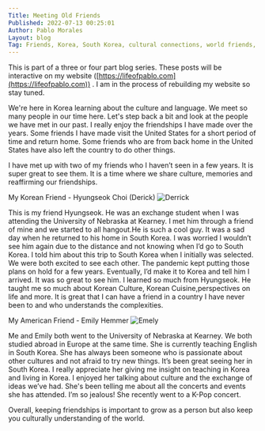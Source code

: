 ```yaml
---
Title: Meeting Old Friends
Published: 2022-07-13 00:25:01
Author: Pablo Morales
Layout: blog
Tag: Friends, Korea, South Korea, cultural connections, world friends, culture
---
```


This is part of a three or four part blog series. These posts will be interactive on my website ([https://lifeofpablo.com](https://lifeofpablo.com)) . I am in the process of rebuilding my website so stay tuned.

We're here in Korea learning about the culture and language. We meet so many people in our time here. Let's step back a bit and look at the people we have met in our past. I really enjoy the friendships I have made over the years. Some friends I have made visit the United States for a short period of time and return home. Some friends who are from back home in the United States have also left the country to do other things. 

I have met up with two of my friends who I haven’t seen in a few years. It is super great to see them. It is a time where we share culture, memories and reaffirming our friendships.

My Korean Friend - Hyungseok Choi (Derick)
![Derrick](https://photos.lifeofpablo.com/korea/media/images/derrick.png)

This is my friend Hyungseok. He was an exchange student when I was attending the University of Nebraska at Kearney. I met him through a friend of mine and we started to all hangout.He is such a cool guy. It was a sad day when he returned to his home in South Korea. I was worried I wouldn’t see him again due to the distance and not knowing when I’d go to South Korea. I told him about this trip to South Korea when I initially was selected. We were both excited to see each other. The pandemic kept putting those plans on hold for a few years. Eventually, I’d make it to Korea and tell him I arrived. It was so great to see him. I learned so much from Hyungseok. He taught me so much about Korean Culture, Korean Cuisine,perspectives on life and more. It is great that I can have a friend in a country I have never been to and who understands the complexities.

My American Friend - Emily Hemmer
![Emely](https://photos.lifeofpablo.com/korea/media/images/emily.png)

Me and Emily both went to the University of Nebraska at Kearney. We both studied abroad in Europe at the same time. She is currently teaching English in South Korea. She has always been someone who is passionate about other cultures and not afraid to try new things. It’s been great seeing her in South Korea. I really appreciate her giving me insight on teaching in Korea and living in Korea. I enjoyed her talking about culture and the exchange of ideas we’ve had. She's been telling me about all the concerts and events she has attended. I’m so jealous! She recently went to a K-Pop concert.

Overall, keeping friendships is important to grow as a person but also keep you culturally understanding of the world.


